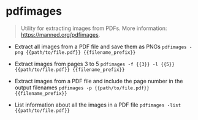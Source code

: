 # pdfimages
> Utility for extracting images from PDFs.
> More information: <https://manned.org/pdfimages>.

- Extract all images from a PDF file and save them as PNGs
`pdfimages -png {{path/to/file.pdf}} {{filename_prefix}}`

- Extract images from pages 3 to 5
`pdfimages -f {{3}} -l {{5}} {{path/to/file.pdf}} {{filename_prefix}}`

- Extract images from a PDF file and include the page number in the output filenames
`pdfimages -p {{path/to/file.pdf}} {{filename_prefix}}`

- List information about all the images in a PDF file
`pdfimages -list {{path/to/file.pdf}}`
